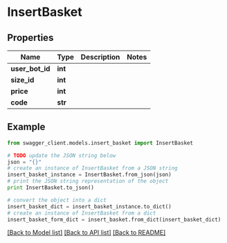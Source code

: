 # InsertBasket


## Properties
Name | Type | Description | Notes
------------ | ------------- | ------------- | -------------
**user_bot_id** | **int** |  | 
**size_id** | **int** |  | 
**price** | **int** |  | 
**code** | **str** |  | 

## Example

```python
from swagger_client.models.insert_basket import InsertBasket

# TODO update the JSON string below
json = "{}"
# create an instance of InsertBasket from a JSON string
insert_basket_instance = InsertBasket.from_json(json)
# print the JSON string representation of the object
print InsertBasket.to_json()

# convert the object into a dict
insert_basket_dict = insert_basket_instance.to_dict()
# create an instance of InsertBasket from a dict
insert_basket_form_dict = insert_basket.from_dict(insert_basket_dict)
```
[[Back to Model list]](../README.md#documentation-for-models) [[Back to API list]](../README.md#documentation-for-api-endpoints) [[Back to README]](../README.md)



